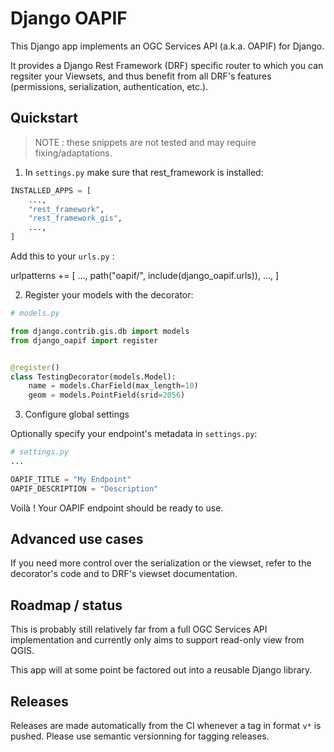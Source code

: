 # Django OAPIF

This Django app implements an OGC Services API (a.k.a. OAPIF) for Django.

It provides a Django Rest Framework (DRF) specific router to which you can
regsiter your Viewsets, and thus benefit from all DRF's features (permissions,
serialization, authentication, etc.).

## Quickstart

> NOTE : these snippets are not tested and may require fixing/adaptations.

1. In `settings.py` make sure that rest_framework is installed:

```python
INSTALLED_APPS = [
    ...,
    "rest_framework",
    "rest_framework_gis",
    ...,
]

```

Add this to your `urls.py` :

urlpatterns += [
    ...,
    path("oapif/", include(django_oapif.urls)),
    ...,
]

2. Register your models with the decorator:

```python
# models.py

from django.contrib.gis.db import models
from django_oapif import register


@register()
class TestingDecorator(models.Model):
    name = models.CharField(max_length=10)
    geom = models.PointField(srid=2056)
```

3. Configure global settings

Optionally specify your endpoint's metadata in `settings.py`:

```python
# settings.py
...

OAPIF_TITLE = "My Endpoint"
OAPIF_DESCRIPTION = "Description"
```

Voilà ! Your OAPIF endpoint should be ready to use.

## Advanced use cases

If you need more control over the serialization or the viewset, refer to the decorator's code and to DRF's viewset documentation.

## Roadmap / status

This is probably still relatively far from a full OGC Services API implementation and currently only aims to support read-only view from QGIS.

This app will at some point be factored out into a reusable Django library.

## Releases

Releases are made automatically from the CI whenever a tag in format `v*` is pushed. Please use semantic versionning for tagging releases.
